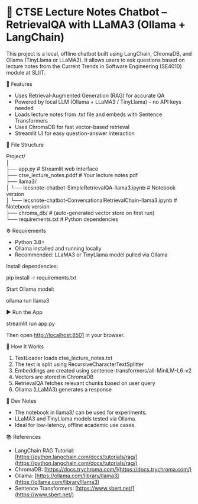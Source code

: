 
# 📘 CTSE Lecture Notes Chatbot – RetrievalQA with LLaMA3 (Ollama + LangChain)

This project is a local, offline chatbot built using LangChain, ChromaDB, and Ollama (TinyLlama or LLaMA3). It allows users to ask questions based on lecture notes from the Current Trends in Software Engineering (SE4010) module at SLIIT.

🧠 Features

* Uses Retrieval-Augmented Generation (RAG) for accurate QA
* Powered by local LLM (Ollama + LLaMA3 / TinyLlama) – no API keys needed
* Loads lecture notes from .txt file and embeds with Sentence Transformers
* Uses ChromaDB for fast vector-based retrieval
* Streamlit UI for easy question-answer interaction

📁 File Structure

Project/<br>
│<br>
├── app.py                            # Streamlit web interface<br>
├── ctse\_lecture\_notes.pddf            # Your lecture notes pdf<br>
├── llama3/<br>
│   └── lecsnote-chatbot-SimpleRetrievalQA-llama3.ipynb   		# Notebook version<br>
│   └── lecsnote-chatbot-ConversationalRetrievalChain-llama3.ipynb   	# Notebook version<br>
├── chroma\_db/                        # (auto-generated vector store on first run)<br>
└── requirements.txt                  # Python dependencies<br>

⚙️ Requirements

* Python 3.8+
* Ollama installed and running locally
* Recommended: LLaMA3 or TinyLlama model pulled via Ollama

Install dependencies:

pip install -r requirements.txt

Start Ollama model:

ollama run llama3

▶️ Run the App

streamlit run app.py

Then open [http://localhost:8501](http://localhost:8501) in your browser.

📝 How It Works

1. TextLoader loads ctse\_lecture\_notes.txt
2. The text is split using RecursiveCharacterTextSplitter
3. Embeddings are created using sentence-transformers/all-MiniLM-L6-v2
4. Vectors are stored in ChromaDB
5. RetrievalQA fetches relevant chunks based on user query
6. Ollama (LLaMA3) generates a response

🧪 Dev Notes

* The notebook in llama3/ can be used for experiments.
* LLaMA3 and TinyLlama models tested via Ollama.
* Ideal for low-latency, offline academic use cases.

📚 References

* LangChain RAG Tutorial: [https://python.langchain.com/docs/tutorials/rag/](https://python.langchain.com/docs/tutorials/rag/)
* ChromaDB: [https://docs.trychroma.com/](https://docs.trychroma.com/)
* Ollama: [https://ollama.com/library/llama3](https://ollama.com/library/llama3)
* Sentence Transformers: [https://www.sbert.net/](https://www.sbert.net/)


